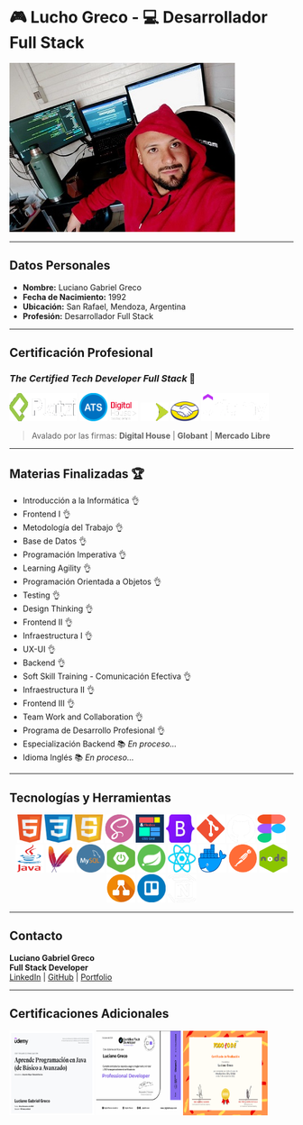 # 🎮 Lucho Greco - 💻 Desarrollador Full Stack 
![Luciano Greco](./img/personales/LucianoGreco.jpeg)

---

## Datos Personales
- **Nombre:** Luciano Gabriel Greco
- **Fecha de Nacimiento:** 1992
- **Ubicación:** San Rafael, Mendoza, Argentina
- **Profesión:** Desarrollador Full Stack

---

## Certificación Profesional
### *The Certified Tech Developer Full Stack* 🥇


<p>
    <img src="./img/Logos/platzi.png" alt="Platzi" width="120" height="50"/> 
    <img src="./img/Logos/ats.png" alt="ATS" width="50"/> 
    <img src="./img/Logos/digital house.png" alt="Digital House" width="50"/> 
    <img src="./img/Logos/globant.png" alt="Globant" width="50"/> 
    <img src="./img/Logos/mercadoLibre.png" alt="Mercado Libre" width="50"/> 
    <img src="./img/Logos/udemy.png" alt="Udemy" width="120" height="50"/>
</p>

> Avalado por las firmas: **Digital House** | **Globant** | **Mercado Libre**

---

## Materias Finalizadas 🏆
- Introducción a la Informática 👌
- Frontend I 👌
- Metodología del Trabajo 👌
- Base de Datos 👌
- Programación Imperativa 👌
- Learning Agility 👌
- Programación Orientada a Objetos 👌
- Testing 👌
- Design Thinking 👌
- Frontend II 👌
- Infraestructura I 👌
- UX-UI 👌
- Backend 👌
- Soft Skill Training - Comunicación Efectiva 👌
- Infraestructura II 👌
- Frontend III 👌
- Team Work and Collaboration 👌
- Programa de Desarrollo Profesional 👌
- Especialización Backend 📚 *En proceso...*
- Idioma Inglés 📚 *En proceso...*

---

## Tecnologías y Herramientas
<p align="center">
    <img src="./img/Logos/html.png" alt="HTMLwidth="50" height="50"/> 
    <img src="./img/Logos/css.png" alt="CSS" width="50" height="50"/> 
    <img src="./img/Logos/javaScript.png" alt="JavaScript" width="50" height="50"/> 
    <img src="./img/Logos/sass.png" alt="SASS" width="50" height="50"/> 
    <img src="./img/Logos/grid&flexbox.png" alt="Grid & Flexbox" width="50" height="50"/> 
    <img src="./img/Logos/bootstrap.png" alt="Bootstrap" width="50" height="50""/> 
    <img src="./img/Logos/git.png" alt="Git" width="50" height="50""/> 
    <img src="./img/Logos/github.png" alt="GitHub" width="50" height="50"/> 
    <img src="./img/Logos/figma.png" alt="Figma" width="50" height="50"/> 
    <img src="./img/Logos/Java.png" alt="Java" width="50" height="50"/> 
    <img src="./img/Logos/maven.png" alt="Maven" width="50" height="50"/> 
    <img src="./img/Logos/mysql.png" alt="MySQL" width="50" height="50"/> 
    <img src="./img/Logos/springBoot.png" alt="Spring Boot" width="50" height="50"/> 
    <img src="./img/Logos/spring.png" alt="Spring" width="50" height="50"/> 
    <img src="./img/Logos/React.png" alt="React" width="50" height="50"/> 
    <img src="./img/Logos/docker.png" alt="Docker" width="50" height="50"/> 
    <img src="./img/Logos/postman.png" alt="Postman" width="50" height="50"/> 
    <img src="./img/Logos/nodejs.png" alt="Node.js" width="50" height="50"/> 
    <img src="./img/Logos/diagrams.png" alt="Diagrams" width="50" height="50"/> 
    <img src="./img/Logos/trello.png" alt="Trello" width="50" height="50"/> 
    <img src="./img/Logos/notion.png" alt="Notion" width="50" height="50"/> 
</p>

---

## Contacto
**Luciano Gabriel Greco**  
**Full Stack Developer**  
[LinkedIn](#) | [GitHub](#) | [Portfolio](#)

---

## Certificaciones Adicionales
<p>
    <img src="./img/Certificados/CertificadoUdemy.png" alt="Certificado ATS" width="150" height="150"/>
    <img src="./img/Certificados/CertificadoDigital.jpg" alt="Certificado Tech Developer" width="150" height="150"/>
    <img src="./img/Certificados/CertificadoTodoCode.png" alt="Certificado Todo Code" width="150" height="150"/>
</p>
